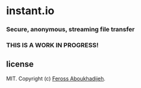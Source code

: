 # instant.io

### Secure, anonymous, streaming file transfer

### THIS IS A WORK IN PROGRESS!

## license

MIT. Copyright (c) [Feross Aboukhadijeh](http://feross.org).
